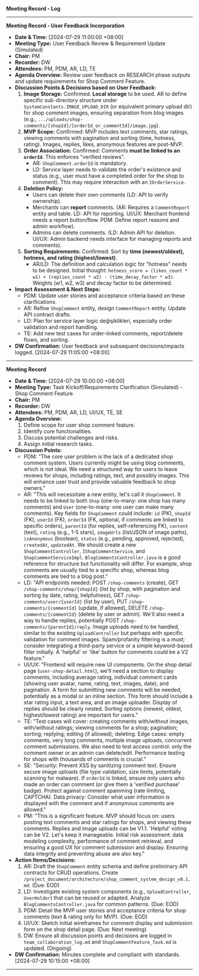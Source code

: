 **Meeting Record - Log**


---
**Meeting Record - User Feedback Incorporation**
* **Date & Time:** [2024-07-29 11:00:00 +08:00]
* **Meeting Type:** User Feedback Review & Requirement Update (Simulated)
* **Chair:** PM
* **Recorder:** DW
* **Attendees:** PM, PDM, AR, LD, TE
* **Agenda Overview:** Review user feedback on RESEARCH phase outputs and update requirements for Shop Comment Feature.
* **Discussion Points & Decisions based on User Feedback:**
    1.  **Image Storage:** Confirmed: **Local storage** to be used. AR to define specific sub-directory structure under `SystemConstants.IMAGE_UPLOAD_DIR` (or equivalent primary upload dir) for shop comment images, ensuring separation from blog images (e.g., `.../uploads/shop-comments/[shopId]/[orderId_or_commentId]/image.jpg`).
    2.  **MVP Scope:** Confirmed: MVP includes text comments, star ratings, viewing comments with pagination and sorting (time, hotness, rating). Images, replies, likes, anonymous features are post-MVP.
    3.  **Order Association:** Confirmed: Comments **must be linked to an `orderId`**. This enforces "verified reviews". 
        *   AR: `ShopComment.orderId` is mandatory. 
        *   LD: Service layer needs to validate the order's existence and status (e.g., user must have a completed order for the shop to comment). This may require interaction with an `IOrderService`.
    4.  **Deletion Policy:** 
        *   Users can delete their own comments (LD: API to verify ownership).
        *   Merchants can **report** comments. (AR: Requires a `CommentReport` entity and table. LD: API for reporting. UI/UX: Merchant frontend needs a report button/flow. PDM: Define report reasons and admin workflow).
        *   Admins can delete comments. (LD: Admin API for deletion. UI/UX: Admin backend needs interface for managing reports and comments).
    5.  **Sorting Requirements:** Confirmed: Sort by **time (newest/oldest), hotness, and rating (highest/lowest)**. 
        *   AR/LD: The definition and calculation logic for "hotness" needs to be designed. Initial thought: `hotness_score = (likes_count * w1) + (replies_count * w2) - (time_decay_factor * w3)`. Weights (w1, w2, w3) and decay factor to be determined.
* **Impact Assessment & Next Steps:**
    *   PDM: Update user stories and acceptance criteria based on these clarifications.
    *   AR: Refine `ShopComment` entity, design `CommentReport` entity. Update API contract drafts.
    *   LD: Plan for service layer logic değişiklikleri, especially order validation and report handling.
    *   TE: Add new test cases for order-linked comments, report/delete flows, and sorting.
* **DW Confirmation:** User feedback and subsequent decisions/impacts logged. [2024-07-29 11:05:00 +08:00]
---
**Meeting Record**
* **Date & Time:** [2024-07-29 10:00:00 +08:00]
* **Meeting Type:** Task Kickoff/Requirements Clarification (Simulated) - Shop Comment Feature
* **Chair:** PM
* **Recorder:** DW
* **Attendees:** PM, PDM, AR, LD, UI/UX, TE, SE
* **Agenda Overview:**
    1. Define scope for user shop comment feature.
    2. Identify core functionalities.
    3. Discuss potential challenges and risks.
    4. Assign initial research tasks.
* **Discussion Points:**
    * PDM: "The core user problem is the lack of a dedicated shop comment system. Users currently might be using blog comments, which is not ideal. We need a structured way for users to leave reviews for shops, including ratings, text, and possibly images. This will enhance user trust and provide valuable feedback to shop owners."
    * AR: "This will necessitate a new entity, let's call it `ShopComment`. It needs to be linked to both `Shop` (one-to-many: one shop has many comments) and `User` (one-to-many: one user can make many comments). Key fields for `ShopComment` could include: `id` (PK), `shopId` (FK), `userId` (FK), `orderId` (FK, optional, if comments are linked to specific orders), `parentId` (for replies, self-referencing FK), `content` (text), `rating` (e.g., 1-5 stars), `imageUrls` (list/JSON of image paths), `isAnonymous` (boolean), `status` (e.g., pending, approved, rejected), `createdAt`, `updatedAt`. We should create a new `ShopCommentController`, `IShopCommentService`, and `ShopCommentServiceImpl`. `BlogCommentsController.java` is a good reference for structure but functionality will differ. For example, shop comments are usually tied to a specific shop, whereas blog comments are tied to a blog post."
    * LD: "API endpoints needed: POST `/shop-comments` (create), GET `/shop-comments/shop/{shopId}` (list by shop, with pagination and sorting by date, rating, helpfulness), GET `/shop-comments/user/{userId}` (list by user), PUT `/shop-comments/{commentId}` (update, if allowed), DELETE `/shop-comments/{commentId}` (delete by user or admin). We'll also need a way to handle replies, potentially POST `/shop-comments/{parentId}/reply`. Image uploads need to be handled, similar to the existing `UploadController` but perhaps with specific validation for comment images. Spam/profanity filtering is a must; consider integrating a third-party service or a simple keyword-based filter initially. A 'helpful' or 'like' button for comments could be a V2 feature."
    * UI/UX: "Frontend will require new UI components. On the shop detail page (`user-shop-detail.html`), we'll need a section to display comments, including average rating, individual comment cards (showing user avatar, name, rating, text, images, date), and pagination. A form for submitting new comments will be needed, potentially as a modal or an inline section. This form should include a star rating input, a text area, and an image uploader. Display of replies should be clearly nested. Sorting options (newest, oldest, highest/lowest rating) are important for users."
    * TE: "Test cases will cover: creating comments with/without images, with/without ratings; viewing comments for a shop; pagination; sorting; replying; editing (if allowed); deleting. Edge cases: empty comments, very long comments, multiple image uploads, concurrent comment submissions. We also need to test access control: only the comment owner or an admin can delete/edit. Performance testing for shops with thousands of comments is crucial."
    * SE: "Security: Prevent XSS by sanitizing comment text. Ensure secure image uploads (file type validation, size limits, potentially scanning for malware). If `orderId` is linked, ensure only users who made an order can comment (or give them a 'verified purchase' badge). Protect against comment spamming (rate limiting, CAPTCHA). Data privacy: Consider what user information is displayed with the comment and if anonymous comments are allowed."
    * PM: "This is a significant feature. MVP should focus on: users posting text comments and star ratings for shops, and viewing these comments. Replies and image uploads can be V1.1. 'Helpful' voting can be V2. Let's keep it manageable. Initial risk assessment: data modeling complexity, performance of comment retrieval, and ensuring a good UX for comment submission and display. Ensuring data integrity and preventing abuse are also key."
* **Action Items/Decisions:**
    1.  AR: Draft the `ShopComment` entity schema and define preliminary API contracts for CRUD operations. Create `/project_document/architecture/shop_comment_system_design_v0.1.md`. (Due: EOD)
    2.  LD: Investigate existing system components (e.g., `UploadController`, `UserHolder`) that can be reused or adapted. Analyze `BlogCommentsController.java` for common patterns. (Due: EOD)
    3.  PDM: Detail the MVP user stories and acceptance criteria for shop comments (text & rating only for MVP). (Due: EOD)
    4.  UI/UX: Sketch initial wireframes for comment display and submission form on the shop detail page. (Due: Next meeting)
    5.  DW: Ensure all discussion points and decisions are logged in `team_collaboration_log.md` and `ShopCommentFeature_Task.md` is updated. (Ongoing)
* **DW Confirmation:** Minutes complete and compliant with standards. [2024-07-29 10:15:00 +08:00]
---
